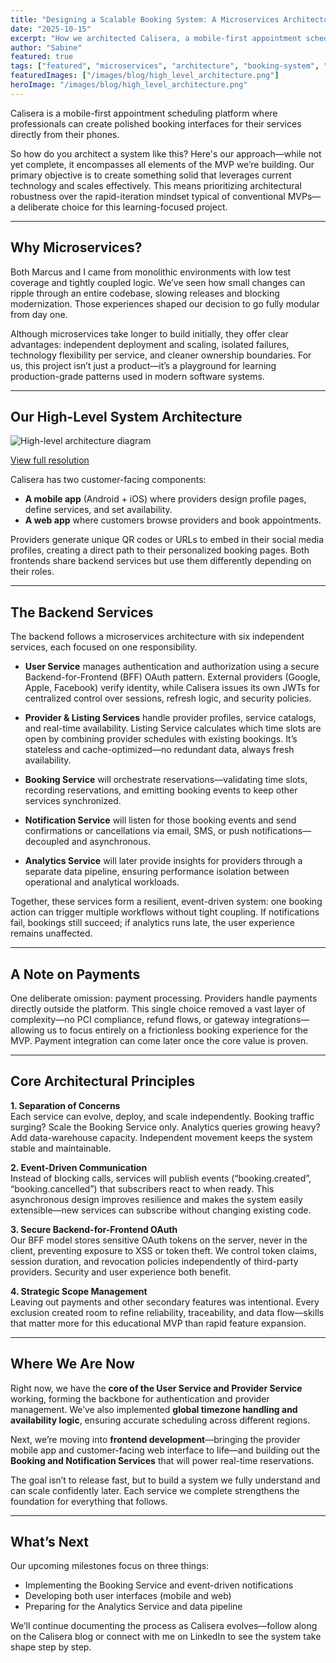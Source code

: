 ```yaml
---
title: "Designing a Scalable Booking System: A Microservices Architecture"
date: "2025-10-15"
excerpt: "How we architected Calisera, a mobile-first appointment scheduling platform, using microservices to balance scalability with the pragmatic realities of building an educational MVP."
author: "Sabine"
featured: true
tags: ["featured", "microservices", "architecture", "booking-system", "mvp", "scalability"]
featuredImages: ["/images/blog/high_level_architecture.png"]
heroImage: "/images/blog/high_level_architecture.png"
---
```


Calisera is a mobile-first appointment scheduling platform where professionals can create polished booking interfaces for their services directly from their phones.

So how do you architect a system like this? Here's our approach—while not yet complete, it encompasses all elements of the MVP we’re building. Our primary objective is to create something solid that leverages current technology and scales effectively. This means prioritizing architectural robustness over the rapid-iteration mindset typical of conventional MVPs—a deliberate choice for this learning-focused project.

---

## Why Microservices?

Both Marcus and I came from monolithic environments with low test coverage and tightly coupled logic. We’ve seen how small changes can ripple through an entire codebase, slowing releases and blocking modernization. Those experiences shaped our decision to go fully modular from day one.

Although microservices take longer to build initially, they offer clear advantages: independent deployment and scaling, isolated failures, technology flexibility per service, and cleaner ownership boundaries. For us, this project isn’t just a product—it’s a playground for learning production-grade patterns used in modern software systems.

---

## Our High-Level System Architecture

![High-level architecture diagram](/images/blog/high_level_architecture.png)

[View full resolution](https://drive.google.com/file/d/1sqEQkl8l1K7wX3KamJ8nlrT68nuOsaaC/view?usp=sharing)

Calisera has two customer-facing components:  
- **A mobile app** (Android + iOS) where providers design profile pages, define services, and set availability.  
- **A web app** where customers browse providers and book appointments.  

Providers generate unique QR codes or URLs to embed in their social media profiles, creating a direct path to their personalized booking pages. Both frontends share backend services but use them differently depending on their roles.

---

## The Backend Services

The backend follows a microservices architecture with six independent services, each focused on one responsibility.

- **User Service** manages authentication and authorization using a secure Backend-for-Frontend (BFF) OAuth pattern. External providers (Google, Apple, Facebook) verify identity, while Calisera issues its own JWTs for centralized control over sessions, refresh logic, and security policies.  

- **Provider & Listing Services** handle provider profiles, service catalogs, and real-time availability. Listing Service calculates which time slots are open by combining provider schedules with existing bookings. It’s stateless and cache-optimized—no redundant data, always fresh availability.  

- **Booking Service** will orchestrate reservations—validating time slots, recording reservations, and emitting booking events to keep other services synchronized.  

- **Notification Service** will listen for those booking events and send confirmations or cancellations via email, SMS, or push notifications—decoupled and asynchronous.  

- **Analytics Service** will later provide insights for providers through a separate data pipeline, ensuring performance isolation between operational and analytical workloads.

Together, these services form a resilient, event-driven system: one booking action can trigger multiple workflows without tight coupling. If notifications fail, bookings still succeed; if analytics runs late, the user experience remains unaffected.

---

## A Note on Payments

One deliberate omission: payment processing. Providers handle payments directly outside the platform. This single choice removed a vast layer of complexity—no PCI compliance, refund flows, or gateway integrations—allowing us to focus entirely on a frictionless booking experience for the MVP. Payment integration can come later once the core value is proven.

---

## Core Architectural Principles

**1. Separation of Concerns**  
Each service can evolve, deploy, and scale independently. Booking traffic surging? Scale the Booking Service only. Analytics queries growing heavy? Add data-warehouse capacity. Independent movement keeps the system stable and maintainable.

**2. Event-Driven Communication**  
Instead of blocking calls, services will publish events (“booking.created”, “booking.cancelled”) that subscribers react to when ready. This asynchronous design improves resilience and makes the system easily extensible—new services can subscribe without changing existing code.

**3. Secure Backend-for-Frontend OAuth**  
Our BFF model stores sensitive OAuth tokens on the server, never in the client, preventing exposure to XSS or token theft. We control token claims, session duration, and revocation policies independently of third-party providers. Security and user experience both benefit.

**4. Strategic Scope Management**  
Leaving out payments and other secondary features was intentional. Every exclusion created room to refine reliability, traceability, and data flow—skills that matter more for this educational MVP than rapid feature expansion.

---

## Where We Are Now

Right now, we have the **core of the User Service and Provider Service** working, forming the backbone for authentication and provider management. We’ve also implemented **global timezone handling and availability logic**, ensuring accurate scheduling across different regions.

Next, we’re moving into **frontend development**—bringing the provider mobile app and customer-facing web interface to life—and building out the **Booking and Notification Services** that will power real-time reservations.

The goal isn’t to release fast, but to build a system we fully understand and can scale confidently later. Each service we complete strengthens the foundation for everything that follows.

---

## What’s Next

Our upcoming milestones focus on three things:  
- Implementing the Booking Service and event-driven notifications  
- Developing both user interfaces (mobile and web)  
- Preparing for the Analytics Service and data pipeline  

We’ll continue documenting the process as Calisera evolves—follow along on the Calisera blog or connect with me on LinkedIn to see the system take shape step by step.
